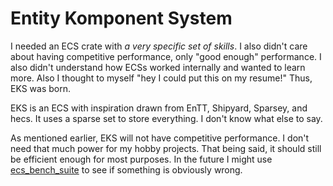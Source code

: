 # Entity Komponent System
I needed an ECS crate with *a very specific set of skills*. 
I also didn't care about having competitive performance, only "good enough" performance. 
I also didn't understand how ECSs worked internally and wanted to learn more. 
Also I thought to myself "hey I could put this on my resume!" 
Thus, EKS was born.

EKS is an ECS with inspiration drawn from EnTT, Shipyard, Sparsey, and hecs. 
It uses a sparse set to store everything. I don't know what else to say. 

As mentioned earlier, EKS will not have competitive performance. 
I don't need that much power for my hobby projects. 
That being said, it should still be efficient enough for most purposes. 
In the future I might use [ecs_bench_suite](https://github.com/rust-gamedev/ecs_bench_suite) to see if something is obviously wrong.
